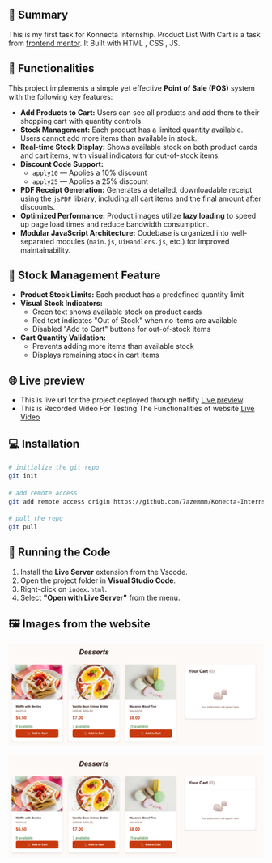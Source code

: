 ## 🛒 Summary

This is my first task for Konnecta Internship. Product List With Cart is a task from [frontend mentor](https://www.frontendmentor.io/challenges/product-list-with-cart-5MmqLVAp_d). It Built with HTML , CSS , JS.

## 🛒 Functionalities

This project implements a simple yet effective **Point of Sale (POS)** system with the following key features:

- **Add Products to Cart:** Users can see all products and add them to their shopping cart with quantity controls.
- **Stock Management:** Each product has a limited quantity available. Users cannot add more items than available in stock.
- **Real-time Stock Display:** Shows available stock on both product cards and cart items, with visual indicators for out-of-stock items.
- **Discount Code Support:**  
  - `apply10` — Applies a 10% discount  
  - `apply25` — Applies a 25% discount
- **PDF Receipt Generation:** Generates a detailed, downloadable receipt using the `jsPDF` library, including all cart items and the final amount after discounts.
- **Optimized Performance:** Product images utilize **lazy loading** to speed up page load times and reduce bandwidth consumption.
- **Modular JavaScript Architecture:** Codebase is organized into well-separated modules (`main.js`, `UiHandlers.js`, etc.) for improved maintainability.

## 🛒 Stock Management Feature

- **Product Stock Limits:** Each product has a predefined quantity limit 
- **Visual Stock Indicators:** 
  - Green text shows available stock on product cards
  - Red text indicates "Out of Stock" when no items are available
  - Disabled "Add to Cart" buttons for out-of-stock items
- **Cart Quantity Validation:** 
  - Prevents adding more items than available stock
  - Displays remaining stock in cart items


## 🌐 Live preview

- This is live url for the project deployed through netlify [Live preview](https://cartgenie.netlify.app/task01-productlistwithcart/index.html).
- This is Recorded Video For Testing The Functionalities of website [Live Video](https://drive.google.com/file/d/12NKQLy5L13H5L4POoyrRUECE1xcx4Pwu/view?usp=sharing)

## 💻 Installation

```bash
# initialize the git repo
git init

# add remote access
git add remote access origin https://github.com/7azemmm/Konecta-Internship.git

# pull the repo
git pull
```
## 🚀 Running the Code

1. Install the **Live Server** extension from the Vscode.
2. Open the project folder in **Visual Studio Code**.
3. Right-click on `index.html`.
4. Select **"Open with Live Server"** from the menu.

## 🖼️ Images from the website
![App Screenshot](assets/images/first-screen.png)
<br>
<br>
![App Screenshot](assets/images/first-screen.png)



